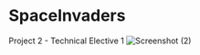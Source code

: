 # SpaceInvaders
Project 2 - Technical Elective 1
![Screenshot (2)](https://user-images.githubusercontent.com/75411224/188563533-6f361ed8-528e-48cf-8fe7-0d06528d9007.png)
